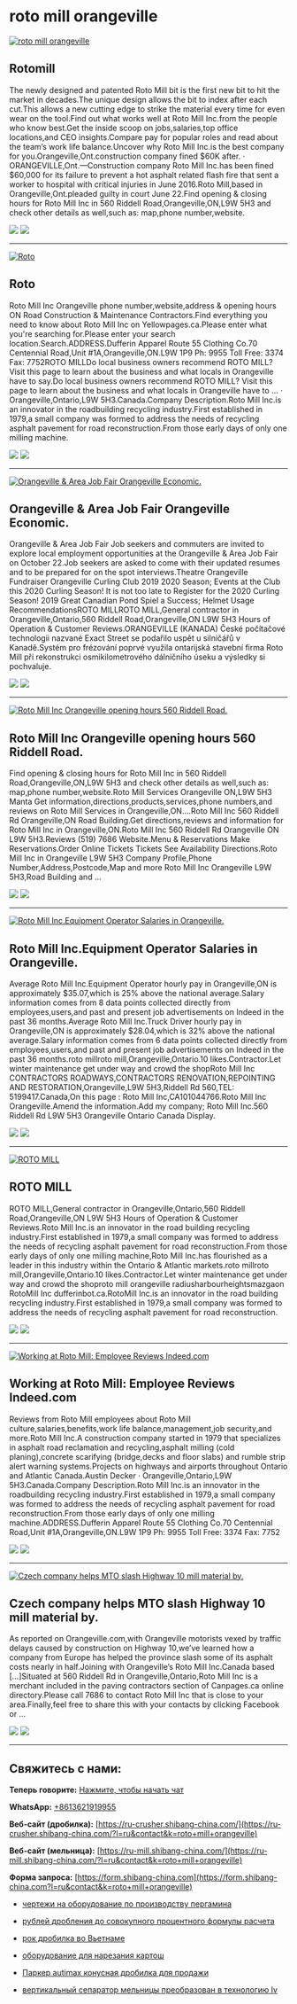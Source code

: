 # roto mill orangeville

<a href="https://swt.shibang-china.com/?l=ru&img&k=roto+mill+orangeville" target="_blank">![roto mill orangeville](http://static.shibang-china.com/all-800x300/1103.jpg)</a>

## Rotomill
The newly designed and patented Roto Mill bit is the first new bit to hit the market in decades.The unique design allows the bit to index after each cut.This allows a new cutting edge to strike the material every time for even wear on the tool.Find out what works well at Roto Mill Inc.from the people who know best.Get the inside scoop on jobs,salaries,top office locations,and CEO insights.Compare pay for popular roles and read about the team’s work life balance.Uncover why Roto Mill Inc.is the best company for you.Orangeville,Ont.construction company fined $60K after.&nbsp;&#0183;&#32;ORANGEVILLE,Ont.—Construction company Roto Mill Inc.has been fined $60,000 for its failure to prevent a hot asphalt related flash fire that sent a worker to hospital with critical injuries in June 2016.Roto Mill,based in Orangeville,Ont.pleaded guilty in court June 22.Find opening &amp; closing hours for Roto Mill Inc in 560 Riddell Road,Orangeville,ON,L9W 5H3 and check other details as well,such as: map,phone number,website.


<a href="https://whatsapp.shibangsoft.com/WhatsApp.php" target="_blank" title="WhatsApp">![](http://static.shibang-china.com/icon/whatsapp.png)</a> <a href="https://swt.shibang-china.com/?l=ru&icon&k=roto+mill+orangeville" target="_blank">![](http://static.shibang-china.com/icon/chat-ru.png)</a>

---

<a href="https://swt.shibang-china.com/?l=ru&img&k=roto+mill+orangeville" target="_blank">![Roto](http://static.shibang-china.com/all-800x300/716.jpg)</a>

## Roto
Roto Mill Inc Orangeville phone number,website,address &amp; opening hours ON Road Construction &amp; Maintenance Contractors.Find everything you need to know about Roto Mill Inc on Yellowpages.ca.Please enter what you're searching for.Please enter your search location.Search.ADDRESS.Dufferin Apparel Route 55 Clothing Co.70 Centennial Road,Unit #1A,Orangeville,ON.L9W 1P9 Ph: 9955 Toll Free: 3374 Fax: 7752ROTO MILLDo local business owners recommend ROTO MILL? Visit this page to learn about the business and what locals in Orangeville have to say.Do local business owners recommend ROTO MILL? Visit this page to learn about the business and what locals in Orangeville have to …&nbsp;&#0183;&#32;Orangeville,Ontario,L9W 5H3.Canada.Company Description.Roto Mill Inc.is an innovator in the roadbuilding recycling industry.First established in 1979,a small company was formed to address the needs of recycling asphalt pavement for road reconstruction.From those early days of only one milling machine.


<a href="https://whatsapp.shibangsoft.com/WhatsApp.php" target="_blank" title="WhatsApp">![](http://static.shibang-china.com/icon/whatsapp.png)</a> <a href="https://swt.shibang-china.com/?l=ru&icon&k=roto+mill+orangeville" target="_blank">![](http://static.shibang-china.com/icon/chat-ru.png)</a>

---

<a href="https://swt.shibang-china.com/?l=ru&img&k=roto+mill+orangeville" target="_blank">![Orangeville &amp; Area Job Fair Orangeville Economic.](http://static.shibang-china.com/all-800x300/1452.jpg)</a>

## Orangeville &amp; Area Job Fair Orangeville Economic.
Orangeville &amp; Area Job Fair Job seekers and commuters are invited to explore local employment opportunities at the Orangeville &amp; Area Job Fair on October 22.Job seekers are asked to come with their updated resumes and to be prepared for on the spot interviews.Theatre Orangeville Fundraiser Orangeville Curling Club 2019 2020 Season; Events at the Club this 2020 Curling Season! It is not too late to Register for the 2020 Curling Season! 2019 Great Canadian Pond Spiel a Success; Helmet Usage RecommendationsROTO MILLROTO MILL,General contractor in Orangeville,Ontario,560 Riddell Road,Orangeville,ON L9W 5H3 Hours of Operation &amp; Customer Reviews.ORANGEVILLE (KANADA) Česk&#233; poč&#237;tačov&#233; technologii nazvan&#233; Exact Street se podařilo uspět u silnič&#225;řů v Kanadě.Syst&#233;m pro fr&#233;zov&#225;n&#237; poprv&#233; využila ontarijsk&#225; stavebn&#237; firma Roto Mill při rekonstrukci osmikilometrov&#233;ho d&#225;lničn&#237;ho &#250;seku a v&#253;sledky si pochvaluje.


<a href="https://whatsapp.shibangsoft.com/WhatsApp.php" target="_blank" title="WhatsApp">![](http://static.shibang-china.com/icon/whatsapp.png)</a> <a href="https://swt.shibang-china.com/?l=ru&icon&k=roto+mill+orangeville" target="_blank">![](http://static.shibang-china.com/icon/chat-ru.png)</a>

---

<a href="https://swt.shibang-china.com/?l=ru&img&k=roto+mill+orangeville" target="_blank">![Roto Mill Inc Orangeville opening hours 560 Riddell Road.](http://static.shibang-china.com/all-800x300/1385.jpg)</a>

## Roto Mill Inc Orangeville opening hours 560 Riddell Road.
Find opening &amp; closing hours for Roto Mill Inc in 560 Riddell Road,Orangeville,ON,L9W 5H3 and check other details as well,such as: map,phone number,website.Roto Mill Services Orangeville ON,L9W 5H3 Manta Get information,directions,products,services,phone numbers,and reviews on Roto Mill Services in Orangeville,ON.…Roto Mill Inc 560 Riddell Rd Orangeville,ON Road Building.Get directions,reviews and information for Roto Mill Inc in Orangeville,ON.Roto Mill Inc 560 Riddell Rd Orangeville ON L9W 5H3.Reviews (519) 7686 Website.Menu &amp; Reservations Make Reservations.Order Online Tickets Tickets See Availability Directions.Roto Mill Inc in Orangeville L9W 5H3 Company Profile,Phone Number,Address,Postcode,Map and more Roto Mill Inc Orangeville L9W 5H3,Road Building and …


<a href="https://whatsapp.shibangsoft.com/WhatsApp.php" target="_blank" title="WhatsApp">![](http://static.shibang-china.com/icon/whatsapp.png)</a> <a href="https://swt.shibang-china.com/?l=ru&icon&k=roto+mill+orangeville" target="_blank">![](http://static.shibang-china.com/icon/chat-ru.png)</a>

---

<a href="https://swt.shibang-china.com/?l=ru&img&k=roto+mill+orangeville" target="_blank">![Roto Mill Inc.Equipment Operator Salaries in Orangeville.](http://static.shibang-china.com/all-800x300/478.jpg)</a>

## Roto Mill Inc.Equipment Operator Salaries in Orangeville.
Average Roto Mill Inc.Equipment Operator hourly pay in Orangeville,ON is approximately $35.07,which is 25% above the national average.Salary information comes from 8 data points collected directly from employees,users,and past and present job advertisements on Indeed in the past 36 months.Average Roto Mill Inc.Truck Driver hourly pay in Orangeville,ON is approximately $28.04,which is 32% above the national average.Salary information comes from 6 data points collected directly from employees,users,and past and present job advertisements on Indeed in the past 36 months.roto millroto mill,Orangeville,Ontario.10 likes.Contractor.Let winter maintenance get under way and crowd the shopRoto Mill Inc CONTRACTORS ROADWAYS,CONTRACTORS RENOVATION,REPOINTING AND RESTORATION,Orangeville,L9W 5H3,Riddell Rd 560,TEL: 5199417.Canada,On this page : Roto Mill Inc,CA101044766.Roto Mill Inc Orangeville.Amend the information.Add my company; Roto Mill Inc.560 Riddell Rd L9W 5H3 Orangeville Ontario Canada Display.


<a href="https://whatsapp.shibangsoft.com/WhatsApp.php" target="_blank" title="WhatsApp">![](http://static.shibang-china.com/icon/whatsapp.png)</a> <a href="https://swt.shibang-china.com/?l=ru&icon&k=roto+mill+orangeville" target="_blank">![](http://static.shibang-china.com/icon/chat-ru.png)</a>

---

<a href="https://swt.shibang-china.com/?l=ru&img&k=roto+mill+orangeville" target="_blank">![ROTO MILL](http://static.shibang-china.com/all-800x300/406.jpg)</a>

## ROTO MILL
ROTO MILL,General contractor in Orangeville,Ontario,560 Riddell Road,Orangeville,ON L9W 5H3 Hours of Operation &amp; Customer Reviews.Roto Mill Inc.is an innovator in the road building recycling industry.First established in 1979,a small company was formed to address the needs of recycling asphalt pavement for road reconstruction.From those early days of only one milling machine,Roto Mill Inc.has flourished as a leader in this industry within the Ontario &amp; Atlantic markets.roto millroto mill,Orangeville,Ontario.10 likes.Contractor.Let winter maintenance get under way and crowd the shoproto mill orangeville radiusharbourheightsmazgaon RotoMill Inc dufferinbot.ca.RotoMill Inc.is an innovator in the road building recycling industry.First established in 1979,a small company was formed to address the needs of recycling asphalt pavement for road reconstruction.


<a href="https://whatsapp.shibangsoft.com/WhatsApp.php" target="_blank" title="WhatsApp">![](http://static.shibang-china.com/icon/whatsapp.png)</a> <a href="https://swt.shibang-china.com/?l=ru&icon&k=roto+mill+orangeville" target="_blank">![](http://static.shibang-china.com/icon/chat-ru.png)</a>

---

<a href="https://swt.shibang-china.com/?l=ru&img&k=roto+mill+orangeville" target="_blank">![Working at Roto Mill: Employee Reviews Indeed.com](http://static.shibang-china.com/all-800x300/1451.jpg)</a>

## Working at Roto Mill: Employee Reviews Indeed.com
Reviews from Roto Mill employees about Roto Mill culture,salaries,benefits,work life balance,management,job security,and more.Roto Mill Inc.A construction company started in 1979 that specializes in asphalt road reclamation and recycling,asphalt milling (cold planing),concrete scarifying (bridge,decks and floor slabs) and rumble strip alert warning systems.Projects on highways and airports throughout Ontario and Atlantic Canada.Austin Decker&nbsp;&#0183;&#32;Orangeville,Ontario,L9W 5H3.Canada.Company Description.Roto Mill Inc.is an innovator in the roadbuilding recycling industry.First established in 1979,a small company was formed to address the needs of recycling asphalt pavement for road reconstruction.From those early days of only one milling machine.ADDRESS.Dufferin Apparel Route 55 Clothing Co.70 Centennial Road,Unit #1A,Orangeville,ON.L9W 1P9 Ph: 9955 Toll Free: 3374 Fax: 7752


<a href="https://whatsapp.shibangsoft.com/WhatsApp.php" target="_blank" title="WhatsApp">![](http://static.shibang-china.com/icon/whatsapp.png)</a> <a href="https://swt.shibang-china.com/?l=ru&icon&k=roto+mill+orangeville" target="_blank">![](http://static.shibang-china.com/icon/chat-ru.png)</a>

---

<a href="https://swt.shibang-china.com/?l=ru&img&k=roto+mill+orangeville" target="_blank">![Czech company helps MTO slash Highway 10 mill material by.](http://static.shibang-china.com/all-800x300/346.jpg)</a>

## Czech company helps MTO slash Highway 10 mill material by.
As reported on Orangeville.com,with Orangeville motorists vexed by traffic delays caused by construction on Highway 10,we’ve learned how a company from Europe has helped the province slash some of its asphalt costs nearly in half.Joining with Orangeville’s Roto Mill Inc.Canada based […]Situated at 560 Riddell Rd in Orangeville,Ontario,Roto Mill Inc is a merchant included in the paving contractors section of Canpages.ca online directory.Please call 7686 to contact Roto Mill Inc that is close to your area.Finally,feel free to share this with your contacts by clicking Facebook or …

<a href="https://whatsapp.shibangsoft.com/WhatsApp.php" target="_blank" title="WhatsApp">![](http://static.shibang-china.com/icon/whatsapp.png)</a> <a href="https://swt.shibang-china.com/?l=ru&icon&k=roto+mill+orangeville" target="_blank">![](http://static.shibang-china.com/icon/chat-ru.png)</a>

---
## Свяжитесь с нами:

**Теперь говорите:** [Нажмите, чтобы начать чат](https://swt.shibang-china.com?l=ru&contact&k=roto+mill+orangeville)

**WhatsApp:**  [+8613621919955](https://whatsapp.shibangsoft.com/WhatsApp.php)

**Веб-сайт (дробилка):** [https://ru-crusher.shibang-china.com/](https://ru-crusher.shibang-china.com/?l=ru&contact&k=roto+mill+orangeville)

**Веб-сайт (мельница):** [https://ru-mill.shibang-china.com/](https://ru-mill.shibang-china.com/?l=ru&contact&k=roto+mill+orangeville)

**Форма запроса:** [https://form.shibang-china.com](https://form.shibang-china.com?l=ru&contact&k=roto+mill+orangeville)

* [чертежи на оборудование по производству пергамина](../111/%D1%87%D0%B5%D1%80%D1%82%D0%B5%D0%B6%D0%B8%20%D0%BD%D0%B0%20%D0%BE%D0%B1%D0%BE%D1%80%D1%83%D0%B4%D0%BE%D0%B2%D0%B0%D0%BD%D0%B8%D0%B5%20%D0%BF%D0%BE%20%D0%BF%D1%80%D0%BE%D0%B8%D0%B7%D0%B2%D0%BE%D0%B4%D1%81%D1%82%D0%B2%D1%83%20%D0%BF%D0%B5%D1%80%D0%B3%D0%B0%D0%BC%D0%B8%D0%BD%D0%B0.md)

* [рублей дробления до совокупного процентного формулы расчета](../113/%D1%80%D1%83%D0%B1%D0%BB%D0%B5%D0%B9%20%D0%B4%D1%80%D0%BE%D0%B1%D0%BB%D0%B5%D0%BD%D0%B8%D1%8F%20%D0%B4%D0%BE%20%D1%81%D0%BE%D0%B2%D0%BE%D0%BA%D1%83%D0%BF%D0%BD%D0%BE%D0%B3%D0%BE%20%D0%BF%D1%80%D0%BE%D1%86%D0%B5%D0%BD%D1%82%D0%BD%D0%BE%D0%B3%D0%BE%20%D1%84%D0%BE%D1%80%D0%BC%D1%83%D0%BB%D1%8B%20%D1%80%D0%B0%D1%81%D1%87%D0%B5%D1%82%D0%B0.md)

* [рок дробилка во Вьетнаме](../114/%D1%80%D0%BE%D0%BA%20%D0%B4%D1%80%D0%BE%D0%B1%D0%B8%D0%BB%D0%BA%D0%B0%20%D0%B2%D0%BE%20%D0%92%D1%8C%D0%B5%D1%82%D0%BD%D0%B0%D0%BC%D0%B5.md)

* [оборудование для нарезания картош](../106/%D0%BE%D0%B1%D0%BE%D1%80%D1%83%D0%B4%D0%BE%D0%B2%D0%B0%D0%BD%D0%B8%D0%B5%20%D0%B4%D0%BB%D1%8F%20%D0%BD%D0%B0%D1%80%D0%B5%D0%B7%D0%B0%D0%BD%D0%B8%D1%8F%20%D0%BA%D0%B0%D1%80%D1%82%D0%BE%D1%88.md)

* [Паркер autimax конусная дробилка для продажи](../112/%D0%9F%D0%B0%D1%80%D0%BA%D0%B5%D1%80%20autimax%20%D0%BA%D0%BE%D0%BD%D1%83%D1%81%D0%BD%D0%B0%D1%8F%20%D0%B4%D1%80%D0%BE%D0%B1%D0%B8%D0%BB%D0%BA%D0%B0%20%D0%B4%D0%BB%D1%8F%20%D0%BF%D1%80%D0%BE%D0%B4%D0%B0%D0%B6%D0%B8.md)

* [вертикальный сепаратор мельницы преобразован в технологию lv](../118/%D0%B2%D0%B5%D1%80%D1%82%D0%B8%D0%BA%D0%B0%D0%BB%D1%8C%D0%BD%D1%8B%D0%B9%20%D1%81%D0%B5%D0%BF%D0%B0%D1%80%D0%B0%D1%82%D0%BE%D1%80%20%D0%BC%D0%B5%D0%BB%D1%8C%D0%BD%D0%B8%D1%86%D1%8B%20%D0%BF%D1%80%D0%B5%D0%BE%D0%B1%D1%80%D0%B0%D0%B7%D0%BE%D0%B2%D0%B0%D0%BD%20%D0%B2%20%D1%82%D0%B5%D1%85%D0%BD%D0%BE%D0%BB%D0%BE%D0%B3%D0%B8%D1%8E%20lv.md)